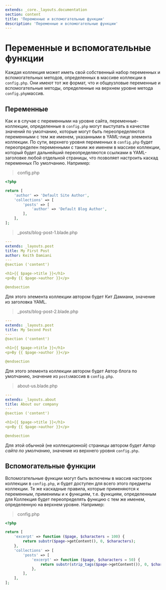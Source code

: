 ```yaml
---
extends: _core._layouts.documentation
section: content
title: 'Переменные и вспомогательные функции'
description: 'Переменные и вспомогательные функции'
---
```


# Переменные и вспомогательные функции

Каждая коллекция может иметь свой собственный набор переменных и вспомогательных методов, определенных в массиве коллекции в `config.php`.
Они имеют тот же формат, что и общеузловые переменные и вспомогательные методы, определенные на верхнем уровне метода
`config.php`массив.

## Переменные

Как и в случае с переменными на уровне сайта, переменные-коллекции, определенные в `config.php` могут выступать в качестве значений по умолчанию, которые могут быть
переопределяются переменными с тем же именем, указанными в YAML-лице элемента коллекции. По сути, верхнего уровня
переменных в `config.php` будет переопределен переменными с таким же именем в массиве коллекции, который будет
дальнейший
переопределяются ссылками в YAML-заголовке любой отдельной страницы, что позволяет настроить каскад переменных
По умолчанию. Например:

> config.php

```php 
<?php

return [
    'author' => 'Default Site Author',
    'collections' => [
        'posts' => [
            'author' => 'Default Blog Author',
        ],
    ],
];
```

> _posts/blog-post-1.blade.php

```yaml
---
extends: _layouts.post
title: My First Post
author: Keith Damiani
---
@section ('content')

<h1>{{ $page->title }}</h1>
<p>By {{ $page->author }}</p>

@endsection
```

Для этого элемента коллекции автором будет Кит Дамиани, значение из заголовка YAML.

> _posts/blog-post-2.blade.php

```yaml
---
extends: _layouts.post
title: My Second Post
---
@section ('content')

<h1>{{ $page->title }}</h1>
<p>By {{ $page->author }}</p>

@endsection
```

Для этого элемента коллекции автором будет Автор блога по умолчанию, значение из `posts`массив в `config.php`.

> about-us.blade.php

```yaml
---
extends: _layouts.about
title: About our company
---
@section ('content')

<h1>{{ $page->title }}</h1>
<p>By {{ $page->author }}</p>

@endsection
```

Для этой обычной (не коллекционной) страницы автором будет *Автор сайта по умолчанию*, значение из верхнего уровня
`config.php`.

## Вспомогательные функции

Вспомогательные функции могут быть включены в массив настроек коллекции в `config.php`, и будет доступен для всего этого
предметы коллекции. Те же каскадные правила, которые применяются к переменным, применимы и к функциям, т.е. функциям, определенным для
Коллекция будет переопределять функцию с тем же именем, определенную на верхнем уровне. Например:

> config.php

```php 
<?php

return [
    'excerpt' => function ($page, $characters = 100) {
        return substr($page->getContent(), 0, $characters);
    },
    'collections' => [
        'posts' => [
            'excerpt' => function ($page, $characters = 50) {
                return substr(strip_tags($page->getContent()), 0, $characters);
            },
        ],
    ],
];
```
